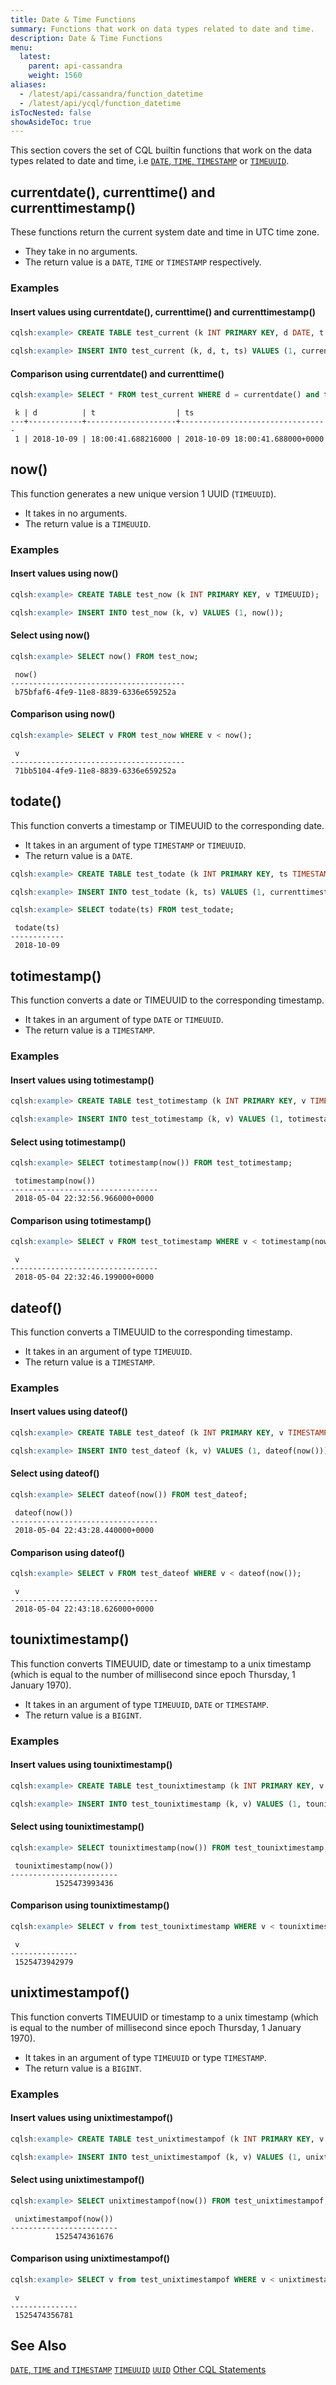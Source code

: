 ```yaml
---
title: Date & Time Functions
summary: Functions that work on data types related to date and time.
description: Date & Time Functions
menu:
  latest:
    parent: api-cassandra
    weight: 1560
aliases:
  - /latest/api/cassandra/function_datetime
  - /latest/api/ycql/function_datetime
isTocNested: false
showAsideToc: true
---
```


This section covers the set of CQL builtin functions that work on the data types related to
date and time, i.e [`DATE`, `TIME`, `TIMESTAMP`](../type_datetime) or [`TIMEUUID`](../type_uuid).

## currentdate(), currenttime() and currenttimestamp()

These functions return the current system date and time in UTC time zone.

- They take in no arguments.
- The return value is a `DATE`, `TIME` or `TIMESTAMP` respectively.

### Examples

#### Insert values using currentdate(), currenttime() and currenttimestamp()
```{.sql .copy .separator-gt}
cqlsh:example> CREATE TABLE test_current (k INT PRIMARY KEY, d DATE, t TIME, ts TIMESTAMP);
```
```{.sql .copy .separator-gt}
cqlsh:example> INSERT INTO test_current (k, d, t, ts) VALUES (1, currentdate(), currenttime(), currenttimestamp());
```

#### Comparison using currentdate() and currenttime()
```{.sql .copy .separator-gt}
cqlsh:example> SELECT * FROM test_current WHERE d = currentdate() and t < currenttime();
```
```
 k | d          | t                  | ts
---+------------+--------------------+---------------------------------
 1 | 2018-10-09 | 18:00:41.688216000 | 2018-10-09 18:00:41.688000+0000
```

## now()

This function generates a new unique version 1 UUID (`TIMEUUID`).

- It takes in no arguments.
- The return value is a `TIMEUUID`.

### Examples

#### Insert values using now()
```{.sql .copy .separator-gt}
cqlsh:example> CREATE TABLE test_now (k INT PRIMARY KEY, v TIMEUUID);
```
```{.sql .copy .separator-gt}
cqlsh:example> INSERT INTO test_now (k, v) VALUES (1, now());
```

#### Select using now()
```{.sql .copy .separator-gt}
cqlsh:example> SELECT now() FROM test_now;
```
```
 now()
---------------------------------------
 b75bfaf6-4fe9-11e8-8839-6336e659252a
```

#### Comparison using now()
```{.sql .copy .separator-gt}
cqlsh:example> SELECT v FROM test_now WHERE v < now();
```
```
 v
---------------------------------------
 71bb5104-4fe9-11e8-8839-6336e659252a
```

## todate()

This function converts a timestamp or TIMEUUID to the corresponding date.

- It takes in an argument of type `TIMESTAMP` or `TIMEUUID`. 
- The return value is a `DATE`.

```{.sql .copy .separator-gt}
cqlsh:example> CREATE TABLE test_todate (k INT PRIMARY KEY, ts TIMESTAMP);
```
```{.sql .copy .separator-gt}
cqlsh:example> INSERT INTO test_todate (k, ts) VALUES (1, currenttimestamp());
```
```{.sql .copy .separator-gt}
cqlsh:example> SELECT todate(ts) FROM test_todate;
```
```
 todate(ts)
------------
 2018-10-09
 ```

## totimestamp()

This function converts a date or TIMEUUID to the corresponding timestamp.

- It takes in an argument of type `DATE` or `TIMEUUID`. 
- The return value is a `TIMESTAMP`.

### Examples

#### Insert values using totimestamp()
```{.sql .copy .separator-gt}
cqlsh:example> CREATE TABLE test_totimestamp (k INT PRIMARY KEY, v TIMESTAMP);
```
```{.sql .copy .separator-gt}
cqlsh:example> INSERT INTO test_totimestamp (k, v) VALUES (1, totimestamp(now()));
```

#### Select using totimestamp()

```{.sql .copy .separator-gt}
cqlsh:example> SELECT totimestamp(now()) FROM test_totimestamp;
```
```{.text}
 totimestamp(now())
---------------------------------
 2018-05-04 22:32:56.966000+0000
```

#### Comparison using totimestamp()
```{.sql .copy .separator-gt}
cqlsh:example> SELECT v FROM test_totimestamp WHERE v < totimestamp(now());
```
```{.text}
 v
---------------------------------
 2018-05-04 22:32:46.199000+0000
```

## dateof()

This function converts a TIMEUUID to the corresponding timestamp.

- It takes in an argument of type `TIMEUUID`. 
- The return value is a `TIMESTAMP`.

### Examples

#### Insert values using dateof()

```{.sql .copy .separator-gt}
cqlsh:example> CREATE TABLE test_dateof (k INT PRIMARY KEY, v TIMESTAMP);
```
```{.sql .copy .separator-gt}
cqlsh:example> INSERT INTO test_dateof (k, v) VALUES (1, dateof(now()));
```

#### Select using dateof()
```{.sql .copy .separator-gt}
cqlsh:example> SELECT dateof(now()) FROM test_dateof;
```
```{.nohighlight}
 dateof(now())
---------------------------------
 2018-05-04 22:43:28.440000+0000
```
#### Comparison using dateof()
```{.sql .copy .separator-gt}
cqlsh:example> SELECT v FROM test_dateof WHERE v < dateof(now());
```
```{.nohighlight}
 v
---------------------------------
 2018-05-04 22:43:18.626000+0000
```

## tounixtimestamp()

This function converts TIMEUUID, date or timestamp to a unix timestamp (which is
equal to the number of millisecond since epoch Thursday, 1 January 1970). 

- It takes in an argument of type `TIMEUUID`, `DATE` or `TIMESTAMP`.
- The return value is a `BIGINT`.

### Examples

#### Insert values using tounixtimestamp()
```{.sql .copy .separator-gt}
cqlsh:example> CREATE TABLE test_tounixtimestamp (k INT PRIMARY KEY, v BIGINT);
```
```{.sql .copy .separator-gt}
cqlsh:example> INSERT INTO test_tounixtimestamp (k, v) VALUES (1, tounixtimestamp(now()));
```

#### Select using tounixtimestamp()
```{.sql .copy .separator-gt}
cqlsh:example> SELECT tounixtimestamp(now()) FROM test_tounixtimestamp;
```
```
 tounixtimestamp(now())
------------------------
          1525473993436
```

#### Comparison using tounixtimestamp()
```{.sql .copy .separator-gt}
cqlsh:example> SELECT v from test_tounixtimestamp WHERE v < tounixtimestamp(now());
```
```
 v
---------------
 1525473942979
```

## unixtimestampof()

This function converts TIMEUUID or timestamp to a unix timestamp (which is
equal to the number of millisecond since epoch Thursday, 1 January 1970). 

- It takes in an argument of type `TIMEUUID` or type `TIMESTAMP`.
- The return value is a `BIGINT`.

### Examples

#### Insert values using unixtimestampof()
```{.sql .copy .separator-gt}
cqlsh:example> CREATE TABLE test_unixtimestampof (k INT PRIMARY KEY, v BIGINT);
```
```{.sql .copy .separator-gt}
cqlsh:example> INSERT INTO test_unixtimestampof (k, v) VALUES (1, unixtimestampof(now()));
```

#### Select using unixtimestampof()
```{.sql .copy .separator-gt}
cqlsh:example> SELECT unixtimestampof(now()) FROM test_unixtimestampof;
```
```
 unixtimestampof(now())
------------------------
          1525474361676
```

#### Comparison using unixtimestampof()
```{.sql .copy .separator-gt}
cqlsh:example> SELECT v from test_unixtimestampof WHERE v < unixtimestampof(now());
```
```
 v
---------------
 1525474356781
```

## See Also

[`DATE`, `TIME` and `TIMESTAMP`](../type_datetime)
[`TIMEUUID`](../type_uuid)
[`UUID`](../type_uuid)
[Other CQL Statements](..)
